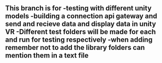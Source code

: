 This branch is for 
-testing with different unity models
-building a connection api gateway and send and recieve data and display data in unity VR
-Different test folders will be made for each and run for testing respectively
-when adding remember not to add the library folders can mention them in a text file
-
